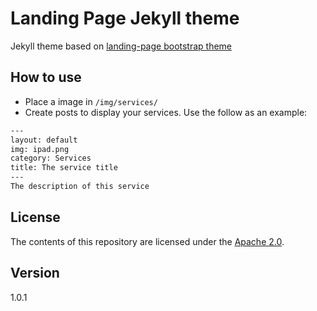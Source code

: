 # Landing Page Jekyll theme

Jekyll theme based on [landing-page bootstrap theme ](http://startbootstrap.com/templates/landing-page/)

## How to use
 - Place a image in `/img/services/`
 - Create posts to display your services. Use the follow as an example:

```txt
---
layout: default
img: ipad.png
category: Services
title: The service title
---
The description of this service
```

## License
The contents of this repository are licensed under the [Apache
2.0](http://www.apache.org/licenses/LICENSE-2.0.html).

## Version
1.0.1
